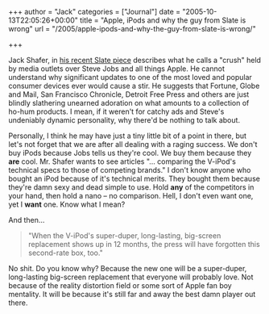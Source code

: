 +++
author = "Jack"
categories = ["Journal"]
date = "2005-10-13T22:05:26+00:00"
title = "Apple, iPods and why the guy from Slate is wrong"
url = "/2005/apple-ipods-and-why-the-guy-from-slate-is-wrong/"

+++

Jack Shafer, in [his recent Slate piece][1] describes what he calls a "crush" held by media outlets over Steve Jobs and all things Apple. He cannot understand why significant updates to one of the most loved and popular consumer devices ever would cause a stir. He suggests that Fortune, Globe and Mail, San Francisco Chronicle, Detroit Free Press and others are just blindly slathering unearned adoration on what amounts to a collection of ho-hum products. I mean, if it weren't for catchy ads and Steve's undeniably dynamic personality, why there'd be nothing to talk about.

Personally, I think he may have just a tiny little bit of a point in there, but let's not forget that we are after all dealing with a raging success. We don't buy iPods because Jobs tells us they're cool. We buy them because they **are** cool. Mr. Shafer wants to see articles "&#8230; comparing the V-iPod's technical specs to those of competing brands." I don't know anyone who bought an iPod because of it's technical merits. They bought them because they're damn sexy and dead simple to use. Hold **any** of the competitors in your hand, then hold a nano &#8211; no comparison. Hell, I don't even want one, yet I **want** one. Know what I mean?

And then&#8230;

> 
> 
> "When the V-iPod's super-duper, long-lasting, big-screen replacement shows up in 12 months, the press will have forgotten this second-rate box, too."
> 
> 

No shit. Do you know why? Because the new one will be a super-duper, long-lasting big-screen replacement that everyone will probably love. Not because of the reality distortion field or some sort of Apple fan boy mentality. It will be because it's still far and away the best damn player out there.

 [1]: http://slate.msn.com/id/2127924/